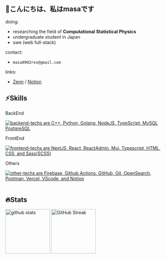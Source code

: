 <h2>👋こんにちは、私はmasaです</h2>

<section>
  <section>
    <div>doing: 
    <ul>
      <li>researching the field of <b>Computational Statistical Physics</b></li>
      <li>undergraduate student in Japan</li>
      <li>swe (web full-stack)</li>
    </ul>
    </div>
    <div>contact:
      <ul>
        <li><code>masa0902res@gmail.com</code></li>
      </ul>
      </div>
  </section>
  <div>links:
    <ul>
      <li><a href="https://zenn.dev/masa0902dev">
  Zenn</a> / <a href="https://masa0902dev.notion.site/Tech-Blog-MASA-0f225d11627944d692699daf0686cd9e">Notion</a>
<!--         <a href="https://x.com/masa0902dev">Twitter(X)</a> -->
      </li>
    </ul>
  </div>
</section>


<section>
  <h1>⚡️Skills</h1>

  <div>
    <p>BackEnd</p>
    <a href="https://skillicons.dev">
      <img alt="backend-techs are C++, Python, Golang, NodeJS, TypeScript, MySQL PostgreSQL" src="https://skillicons.dev/icons?theme=light&perline=9&i=cpp,py,go,nodejs,ts,mysql,postgresql">
    </a>  
    <p>FrontEnd</p>
    <a href="https://skillicons.dev">
      <img alt="frontend-techs are NextJS, React, ReactAdmin, Mui, Typescript, HTML, CSS, and Sass(SCSS)" src="https://skillicons.dev/icons?theme=light&perline=9&i=next,react,mui,ts,html,css,sass">
    </a>
    <p>Others</p>
    <a href="https://skillicons.dev">
      <img alt="other-techs are Firebase, Github Actions, GitHub, Git, OpenSearch, Postman, Vercel, VScode, and Notion" src="https://skillicons.dev/icons?theme=light&perline=9&i=firebase,githubactions,github,git,elasticsearch,postman,vercel,vscode,notion">
    </a>
  </div>
  <br>
</section>




<section>
  <h1>🔥Stats</h1>
  
  <div align="left"> 
<!--     <img
      alt="Top Langs"
      height="170px"
      src="https://github-readme-stats-ten-lilac-82.vercel.app/api/top-langs/?username=masa0902dev&layout=compact&show_icons=true&theme=ayu-mirage&count_private=true&size_weight=0.6&count_weight=0.4&title_color=FFD100&text_color=73D0FF&border_radius=6&exclude_repo=ec-costco-resale,a-team-dev,ulucus,laravel-vercel-mysql-test&hide=blade,php,css,html"
    /> -->
    <img
      alt="github stats"
      height="140px"
      src="https://github-readme-stats-ten-lilac-82.vercel.app/api?username=masa0902dev&theme=ayu-mirage&show_icons=true&count_private=true&title_color=FFD100&text_color=73D0FF&text_bold=true&icon_color=FFD100&border_radius=6&hide=contribs"
    />
    <a href="https://git.io/streak-stats">
      <img
        alt="GitHub Streak"
        height="140px"
        src="https://github-readme-streak-stats-rouge-one.vercel.app?user=masa0902dev&theme=ayu-mirage&date_format=n%2Fj%5B%2FY%5D&card_height=170&text_bold=true"
      />
    </a>
    <!-- size_weight:byte count, count_weight:レポジトリが持つ割合 -->
    <!-- 除外→css:scssある, blade:phpある -->
    <!-- exclude_repo:特定のレポジトリを排除 -->
    <!-- DSAs -->
<!--     <img width='330' alt="Project Euler profile" src="https://projecteuler.net/profile/masa0902dev.png" />
    <div>
      <img height='384' alt="Leetcode profile" src="https://leetcard.jacoblin.cool/masa0902dev?theme=unicorn&font=NTR&ext=activity" />
      <img height='384' alt="Atcoder profile" src="https://atcoder-readme-stats.vercel.app/stats/masa0902dev?show_history=4" />
    </div> -->
  </div>

<!--  <div>
    <br>
    <p>History since April 11, 2024...</p>
![Code Time](http://img.shields.io/badge/Code%20Time-1%2C063%20hrs%2022%20mins-blue)

![Lines of code](https://img.shields.io/badge/From%20Hello%20World%20I%27ve%20Written-80.0%20million%20lines%20of%20code-blue)

**🐱 My GitHub Data** 

> 📦 165.3 kB Used in GitHub's Storage 
 > 
> 🏆 1,227 Contributions in the Year 2025
 > 
> 🚫 Not Opted to Hire
 > 
> 📜 16 Public Repositories 
 > 
> 🔑 61 Private Repositories 
 > 
📅 **I'm Most Productive on Tuesday** 

```text
Monday                   3885 commits        ████░░░░░░░░░░░░░░░░░░░░░   16.71 % 
Tuesday                  4895 commits        █████░░░░░░░░░░░░░░░░░░░░   21.05 % 
Wednesday                2962 commits        ███░░░░░░░░░░░░░░░░░░░░░░   12.74 % 
Thursday                 3632 commits        ████░░░░░░░░░░░░░░░░░░░░░   15.62 % 
Friday                   3762 commits        ████░░░░░░░░░░░░░░░░░░░░░   16.18 % 
Saturday                 1936 commits        ██░░░░░░░░░░░░░░░░░░░░░░░   08.33 % 
Sunday                   2178 commits        ██░░░░░░░░░░░░░░░░░░░░░░░   09.37 % 
```


📊 **This Week I Spent My Time On** 

```text
🕑︎ Time Zone: Asia/Tokyo

💬 Programming Languages: 
C++                      17 hrs 24 mins      ████████████░░░░░░░░░░░░░   49.76 % 
Markdown                 9 hrs 55 mins       ███████░░░░░░░░░░░░░░░░░░   28.36 % 
Python                   2 hrs 30 mins       ██░░░░░░░░░░░░░░░░░░░░░░░   07.16 % 
Bash                     1 hr 8 mins         █░░░░░░░░░░░░░░░░░░░░░░░░   03.28 % 
JSON                     1 hr 1 min          █░░░░░░░░░░░░░░░░░░░░░░░░   02.94 % 

🔥 Editors: 
VS Code                  34 hrs 58 mins      █████████████████████████   100.00 % 

💻 Operating System: 
Mac                      34 hrs 58 mins      █████████████████████████   100.00 % 
```


 Last Updated on 06/13,2025 17:22 UTC
  </div>
  <div>
    <a href="https://wakatime.com/@masa0902dev">
      <img align="center" width="600" src="https://github-readme-stats.vercel.app/api/wakatime?username=@masa0902dev&layout=compact&langs_count=16&custom_title=WakaTime%20Stats%20(Top%2016%20Langs)" />
    </a>
  </div>
-->
</section>
